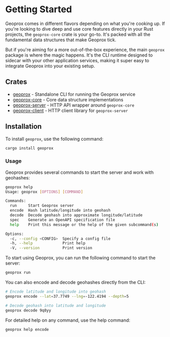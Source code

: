 # Getting Started

Geoprox comes in different flavors depending on what you're cooking up. If you're looking to dive deep and use core features directly in your Rust projects, the `geoprox-core` crate is your go-to. It's packed with all the fundamental data structures that make Geoprox tick.

But if you're aiming for a more out-of-the-box experience, the main `geoprox` package is where the magic happens. It's the CLI runtime designed to sidecar with your other application services, making it super easy to integrate Geoprox into your existing setup.

## Crates

- [geoprox](https://github.com/ezrasingh/geoprox/tree/main/geoprox/) - Standalone CLI for running the Geoprox service
- [geoprox-core](https://github.com/ezrasingh/geoprox/tree/main/geoprox-core/) - Core data structure implementations
- [geoprox-server](https://github.com/ezrasingh/geoprox/tree/main/geoprox-server/) - HTTP API wrapper around `geoprox-core`
- [geoprox-client](https://github.com/ezrasingh/geoprox/tree/main/contrib/client-sdk/rust/) - HTTP client library for `geoprox-server`

## Installation

To install `geoprox`, use the following command:

```sh
cargo install geoprox
```

### Usage

Geoprox provides several commands to start the server and work with geohashes:

```sh
geoprox help
Usage: geoprox [OPTIONS] [COMMAND]

Commands:
  run     Start Geoprox server
  encode  Hash latitude/longitude into geohash
  decode  Decode geohash into approximate longitude/latitude
  spec    Generate an OpenAPI specification file
  help    Print this message or the help of the given subcommand(s)

Options:
  -c, --config <CONFIG>  Specify a config file
  -h, --help             Print help
  -V, --version          Print version
```

To start using Geoprox, you can run the following command to start the server:

```sh
geoprox run
```

You can also encode and decode geohashes directly from the CLI:

```sh
# Encode latitude and longitude into geohash
geoprox encode --lat=37.7749 --lng=-122.4194 --depth=5

# Decode geohash into latitude and longitude
geoprox decode 9q8yy
```

For detailed help on any command, use the help command:

```sh
geoprox help encode
```
